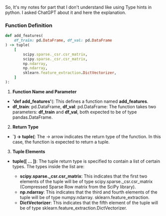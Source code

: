 So, It's my notes for part that I don't understand like using Type hints in python. I asked ChatGPT about it and here the explanation.

### Function Definition

```ruby
def add_features(
    df_train: pd.DataFrame, df_val: pd.DataFrame
) -> tuple(
    [
        scipy.sparse._csr.csr_matrix,
        scipy.sparse._csr.csr_matrix,
        np.ndarray,
        np.ndarray,
        sklearn.feature_extraction.DictVectorizer,
    ]
):
```
1. **Function Name and Parameter**
 - **'def add_features'**(: This defines a function named **add_features**.
- **df_train**: pd.DataFrame, **df_val**: pd.DataFrame: The function takes two parameters: **df_train** and **df_val**, both expected to be of type pandas.DataFrame.

2. **Return Type**
- **`) -> tuple(**: The -> arrow indicates the return type of the function. In this case, the function is expected to return a tuple.
3. **Tuple Elements**
- **tuple([ ... ])**: The tuple return type is specified to contain a list of certain types. The types inside the list are:

    - **scipy.sparse._csr.csr_matrix**: This indicates that the first two elements of the tuple will be of type scipy.sparse._csr.csr_matrix (Compressed Sparse Row matrix from the SciPy library).
    - **np.ndarray**: This indicates that the third and fourth elements of the tuple will be of type numpy.ndarray.
    sklearn.feature_extraction.
    - **DictVectorizer**: This indicates that the fifth element of the tuple will be of type sklearn.feature_extraction.DictVectorizer.

###
